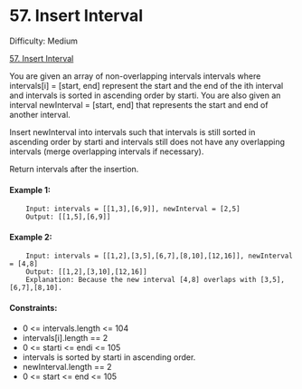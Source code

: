 # 57. Insert Interval

Difficulty: Medium

[57. Insert Interval](https://leetcode.com/problems/insert-interval/)

You are given an array of non-overlapping intervals intervals where intervals[i] = [start, end] represent the start and the end of the ith interval and intervals is sorted in ascending order by starti. You are also given an interval newInterval = [start, end] that represents the start and end of another interval.

Insert newInterval into intervals such that intervals is still sorted in ascending order by starti and intervals still does not have any overlapping intervals (merge overlapping intervals if necessary).

Return intervals after the insertion.

#### Example 1:

```
    Input: intervals = [[1,3],[6,9]], newInterval = [2,5]
    Output: [[1,5],[6,9]]
```

#### Example 2:

```
    Input: intervals = [[1,2],[3,5],[6,7],[8,10],[12,16]], newInterval = [4,8]
    Output: [[1,2],[3,10],[12,16]]
    Explanation: Because the new interval [4,8] overlaps with [3,5],[6,7],[8,10].
```

#### Constraints:

-   0 <= intervals.length <= 104
-   intervals[i].length == 2
-   0 <= starti <= endi <= 105
-   intervals is sorted by starti in ascending order.
-   newInterval.length == 2
-   0 <= start <= end <= 105
